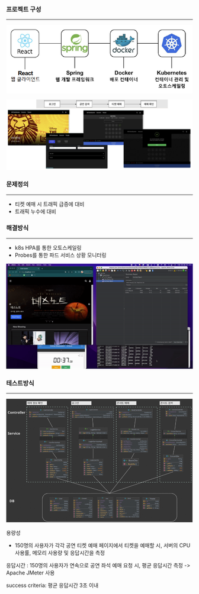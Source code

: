 
### 프로젝트 구성

---
![structure](./structure.png)

![flowchart](./flowchart.png)


### 문제정의

---

- 티켓 예매 시 트래픽 급증에 대비
- 트래픽 누수에 대비

### 해결방식

---

- k8s HPA를 통한 오토스케일링
- Probes를 통한 파드 서비스 상황 모니터링

![demo](./demo.gif)


### 테스트방식
---
![class-diagram](./class-diagram.png)

용량성
- 150명의 사용자가 각각 공연 티켓 예매 페이지에서 티켓을 예매할 시, 서버의 CPU 사용률, 메모리 사용량 및 응답시간을 측정

응답시간 : 150명의 사용자가 연속으로 공연 좌석 예매 요청 시, 평균 응답시간 측정
-> Apache JMeter 사용

success criteria: 평균 응답시간 3초 이내
